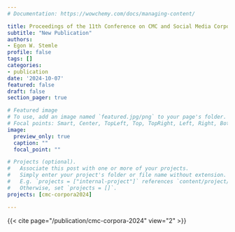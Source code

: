 ```yaml
---
# Documentation: https://wowchemy.com/docs/managing-content/

title: Proceedings of the 11th Conference on CMC and Social Media Corpora for the Humanities
subtitle: "New Publication"
authors:
- Egon W. Stemle
profile: false
tags: []
categories:
- publication
date: '2024-10-07'
featured: false
draft: false
section_pager: true

# Featured image
# To use, add an image named `featured.jpg/png` to your page's folder.
# Focal points: Smart, Center, TopLeft, Top, TopRight, Left, Right, BottomLeft, Bottom, BottomRight.
image:
  preview_only: true
  caption: ""
  focal_point: ""

# Projects (optional).
#   Associate this post with one or more of your projects.
#   Simply enter your project's folder or file name without extension.
#   E.g. `projects = ["internal-project"]` references `content/project/deep-learning/index.md`.
#   Otherwise, set `projects = []`.
projects: [cmc-corpora2024]

---
```


{{< cite page="/publication/cmc-corpora-2024" view="2" >}}
